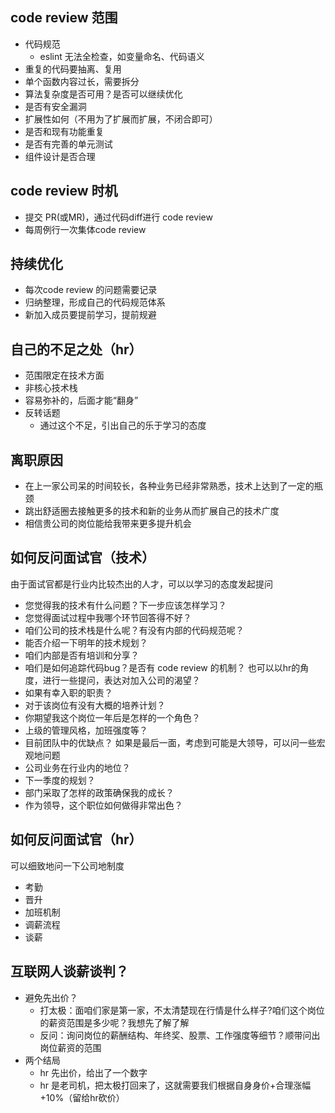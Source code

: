## code review 范围
- 代码规范
  - eslint 无法全检查，如变量命名、代码语义
- 重复的代码要抽离、复用
- 单个函数内容过长，需要拆分
- 算法复杂度是否可用？是否可以继续优化
- 是否有安全漏洞
- 扩展性如何（不用为了扩展而扩展，不闭合即可）
- 是否和现有功能重复
- 是否有完善的单元测试
- 组件设计是否合理

## code review 时机
- 提交 PR(或MR)，通过代码diff进行 code review
- 每周例行一次集体code review

## 持续优化
- 每次code review 的问题需要记录
- 归纳整理，形成自己的代码规范体系
- 新加入成员要提前学习，提前规避

##  自己的不足之处（hr）
- 范围限定在技术方面
- 非核心技术栈
- 容易弥补的，后面才能“翻身”
- 反转话题
  - 通过这个不足，引出自己的乐于学习的态度

## 离职原因
- 在上一家公司呆的时间较长，各种业务已经非常熟悉，技术上达到了一定的瓶颈
- 跳出舒适圈去接触更多的技术和新的业务从而扩展自己的技术广度
- 相信贵公司的岗位能给我带来更多提升机会

## 如何反问面试官（技术）
由于面试官都是行业内比较杰出的人才，可以以学习的态度发起提问
- 您觉得我的技术有什么问题？下一步应该怎样学习？
- 您觉得面试过程中我哪个环节回答得不好？
- 咱们公司的技术栈是什么呢？有没有内部的代码规范呢？
- 能否介绍一下明年的技术规划？
- 咱们内部是否有培训和分享？
- 咱们是如何追踪代码bug？是否有 code review 的机制？
也可以以hr的角度，进行一些提问，表达对加入公司的渴望？
- 如果有幸入职的职责？
- 对于该岗位有没有大概的培养计划？
- 你期望我这个岗位一年后是怎样的一个角色？
- 上级的管理风格，加班强度等？
- 目前团队中的优缺点？
如果是最后一面，考虑到可能是大领导，可以问一些宏观地问题
- 公司业务在行业内的地位？
- 下一季度的规划？
- 部门采取了怎样的政策确保我的成长？
- 作为领导，这个职位如何做得非常出色？

## 如何反问面试官（hr）
可以细致地问一下公司地制度
- 考勤
- 晋升
- 加班机制
- 调薪流程
- 谈薪

## 互联网人谈薪谈判？
- 避免先出价？
  - 打太极：面咱们家是第一家，不太清楚现在行情是什么样子?咱们这个岗位的薪资范围是多少呢？我想先了解了解
  - 反问：询问岗位的薪酬结构、年终奖、股票、工作强度等细节？顺带问出岗位薪资的范围
- 两个结局
  - hr 先出价，给出了一个数字
  - hr 是老司机，把太极打回来了，这就需要我们根据自身身价+合理涨幅+10%（留给hr砍价）
